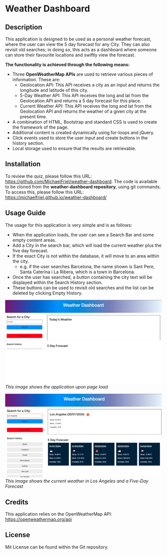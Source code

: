 # Weather Dashboard

## Description

This application is designed to be used as a personal weather forecast, where the user can view the 5 day forecast for any City. They can also revisit old searches; in doing so, this acts as a dashboard where someone can store their favourite locations and swiftly view the forecast.

**The functionality is achieved through the following means:**

* Three **OpenWeatherMap APIs** are used to retrieve various pieces of information. These are:
  * Geolocation API: This API receives a city as an input and returns the longitude and latitude of this city.
  * 5-Day Weather API: This API receives the long and lat from the Geolocation API and returns a 5 day forecast for this place.
  * Current Weather API: This API receives the long and lat from the Geolocation API and returns the weather of a given city at the present time.
* A combination of HTML, Bootstrap and standard CSS is used to create the framework of the page.
* Additional content is created dynamically using for-loops and jQuery.
* Click events used to store the user input and create buttons in the history section.
* Local storage used to ensure that the results are retrievable.

## Installation 

To review the quiz, please follow this URL: https://github.com/MichaelFriel/weather-dashboard. The code is available to be cloned from the **weather-dashboard repository**, using git commands. To access this, please follow this URL: https://michaelfriel.github.io/weather-dashboard/

## Usage Guide

The usage for this application is very simple and is as follows:
* When the application loads, the user can see a Search Bar and some empty content areas.
* Add a City in the search bar, which will load the current weather plus the five day forecast.
* If the exact City is not within the database, it will move to an area within the city.
  * e.g. if the user searches Barcelona, the name shown is Sant Pere, Santa Caterina i La Ribera, which is a town in Barcelona.
* Once the user has searched, a button containing the city text will be displayed within the Search History section.
* These buttons can be used to revisit old searches and the list can be deleted by clicking Empty History.

![Screenshot showing the application upon page load](assets/images/application-page-load.png)
*This image shows the application upon page load*

![Screenshot showing the weather in Los Angeles](assets/images/los-angeles-weather.png)
*This image shows the current weather in Los Angeles and a Five-Day Forecast*

## Credits

This application relies on the OpenWeatherMap API: https://openweathermap.org/api

## License

Mit License can be found within the Git repository.
